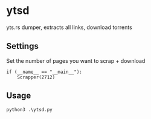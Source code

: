 # ytsd
yts.rs dumper, extracts all links, download torrents

## Settings
Set the number of pages you want to scrap + download
```PY
if (__name__ == "__main__"):
    Scrapper(2712)
```

## Usage
```
python3 .\ytsd.py
```
